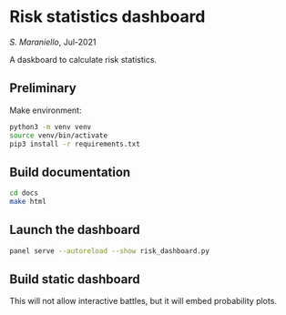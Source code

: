 # Risk statistics dashboard
*S. Maraniello*, Jul-2021

A daskboard to calculate risk statistics.


## Preliminary

Make environment:

```sh
python3 -m venv venv
source venv/bin/activate
pip3 install -r requirements.txt
```

## Build documentation

```sh
cd docs
make html
```


## Launch the dashboard
```sh
panel serve --autoreload --show risk_dashboard.py 
```


## Build static dashboard

This will not allow interactive battles, but it will embed probability plots.